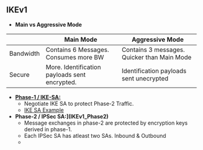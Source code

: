 ## IKEv1
- **Main vs Aggressive Mode**

||Main Mode|Aggressive Mode|
|---|---|---|
|Bandwidth|Contains 6 Messages. Consumes more BW|Contains 3 messages. Quicker than Main Mode|
|Secure|More. Identification payloads sent encrypted.|Identification payloads sent unecrypted|

- **[Phase-1 / IKE-SA:](IKEv1_Phase1)** 
  - Negotiate IKE SA to protect Phase-2 Traffic.
  - [IKE SA Example](../../Terms/Security_Association/)
- **Phase-2 / IPSec SA:](IKEv1_Phase2)**
  - Message exchanges in phase-2 are protected by encryption keys derived in phase-1. 
  - Each IPSec SA has atleast two SAs. Inbound & Outbound
  - 
